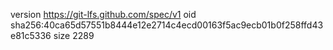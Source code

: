 version https://git-lfs.github.com/spec/v1
oid sha256:40ca65d57551b8444e12e2714c4ecd00163f5ac9ecb01b0f258ffd43e81c5336
size 2289

